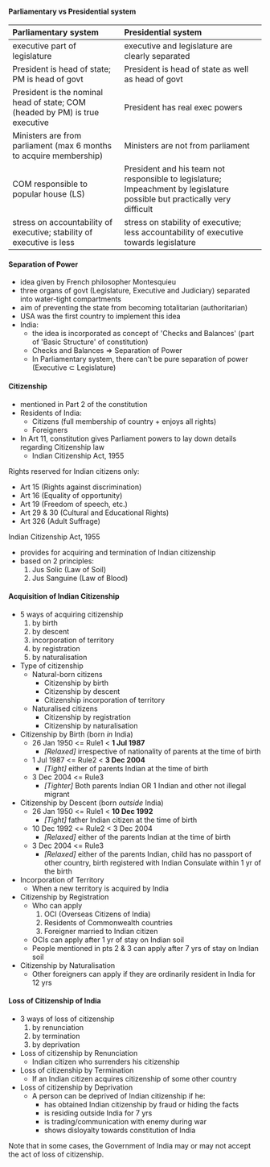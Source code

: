 
#### Parliamentary vs Presidential system

| Parliamentary system | Presidential system |
| :------------- | :------------- |
| executive part of legislature | executive and legislature are clearly separated |
| President is head of state; PM is head of govt | President is head of state as well as head of govt |
| President is the nominal head of state; COM (headed by PM) is true executive | President has real exec powers |
| Ministers are from parliament (max 6 months to acquire membership) | Ministers are not from parliament
| COM responsible to popular house (LS) | President and his team not responsible to legislature; Impeachment by legislature possible but practically very difficult |
| stress on accountability of executive; stability of executive is less | stress on stability of executive; less accountability of executive towards legislature |

#### Separation of Power
* idea given by French philosopher Montesquieu
* three organs of govt (Legislature, Executive and Judiciary) separated into water-tight compartments
* aim of preventing the state from becoming totalitarian (authoritarian)
* USA was the first country to implement this idea
* India:
    - the idea is incorporated as concept of 'Checks and Balances' (part of 'Basic Structure' of constitution)
    - Checks and Balances => Separation of Power
    - In Parliamentary system, there can't be pure separation of power (Executive $\subset$ Legislature)

#### Citizenship
* mentioned in Part 2 of the constitution
* Residents of India:
    - Citizens (full membership of country + enjoys all rights)
    - Foreigners
* In Art 11, constitution gives Parliament powers to lay down details regarding Citizenship law
    - Indian Citizenship Act, 1955

Rights reserved for Indian citizens only:
* Art 15 (Rights against discrimination)
* Art 16 (Equality of opportunity)
* Art 19 (Freedom of speech, etc.)
* Art 29 & 30 (Cultural and Educational Rights)
* Art 326 (Adult Suffrage)

Indian Citizenship Act, 1955
* provides for acquiring and termination of Indian citizenship
* based on 2 principles:
    1. Jus Solic (Law of Soil)
    2. Jus Sanguine (Law of Blood)

#### Acquisition of Indian Citizenship
* 5 ways of acquiring citizenship
    1. by birth
    2. by descent
    3. incorporation of territory
    4. by registration
    5. by naturalisation
* Type of citizenship
    - Natural-born citizens
        * Citizenship by birth
        * Citizenship by descent
        * Citizenship incorporation of territory
    - Naturalised citizens
        * Citizenship by registration
        * Citizenship by naturalisation
* Citizenship by Birth (born _in_ India)
    - 26 Jan 1950 <= Rule1 < __1 Jul 1987__
        * _[Relaxed]_ irrespective of nationality of parents at the time of birth
    - 1 Jul 1987 <= Rule2 < __3 Dec 2004__
        * _[Tight]_ either of parents Indian at the time of birth
    - 3 Dec 2004 <= Rule3
        * _[Tighter]_ Both parents Indian OR 1 Indian and other not illegal migrant
* Citizenship by Descent (born _outside_ India)
    - 26 Jan 1950 <= Rule1 < __10 Dec 1992__
        * _[Tight]_ father Indian citizen at the time of birth
    - 10 Dec 1992 <= Rule2 < 3 Dec 2004
        * _[Relaxed]_ either of the parents Indian at the time of birth
    - 3 Dec 2004 <= Rule3
        * _[Relaxed]_ either of the parents Indian, child has no passport of other country, birth registered with Indian Consulate within 1 yr of the birth
* Incorporation of Territory
    - When a new territory is acquired by India
* Citizenship by Registration
    - Who can apply
        1. OCI (Overseas Citizens of India)
        2. Residents of Commonwealth countries
        3. Foreigner married to Indian citizen
    - OCIs can apply after 1 yr of stay on Indian soil
    - People mentioned in pts 2 & 3 can apply after 7 yrs of stay on Indian soil
* Citizenship by Naturalisation
    - Other foreigners can apply if they are ordinarily resident in India for 12 yrs

#### Loss of Citizenship of India
* 3 ways of loss of citizenship
    1. by renunciation
    2. by termination
    3. by deprivation
* Loss of citizenship by Renunciation
    - Indian citizen who surrenders his citizenship
* Loss of citizenship by Termination
    - If an Indian citizen acquires citizenship of some other country
* Loss of citizenship by Deprivation
    - A person can be deprived of Indian citizenship if he:
        * has obtained Indian citizenship by fraud or hiding the facts
        * is residing outside India for 7 yrs
        * is trading/communication with enemy during war
        * shows disloyalty towards constitution of India

Note that in some cases, the Government of India may or may not accept the act of loss of citizenship.
